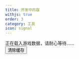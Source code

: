 ```yaml
---
title: 开发中内容
withjs: true
order: 3
category: 工具
icon: signal
---
```

<div id="vue_version">正在载入游戏数据，请耐心等待……</div>
<div>
    <button type="button" class="btn btn-primary" onclick="localStorage.clear();location.reload();">清除缓存</button>
</div>